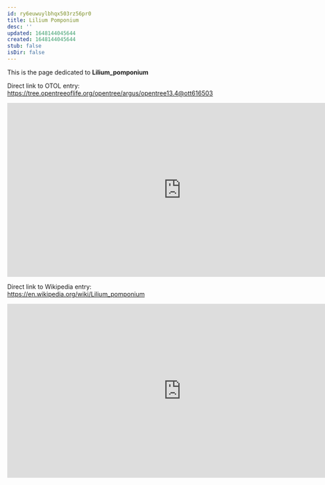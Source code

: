 ```yaml
---
id: ry6euwuylbhqx503rz56pr0
title: Lilium Pomponium
desc: ''
updated: 1648144045644
created: 1648144045644
stub: false
isDir: false
---
```

This is the page dedicated to **Lilium_pomponium**


Direct link to OTOL entry: https://tree.opentreeoflife.org/opentree/argus/opentree13.4@ott616503



<html>
    <body>
    <iframe src="https://tree.opentreeoflife.org/opentree/argus/opentree13.4@ott616503"
    width="800" height="400" frameborder="0" allowfullscreen> </iframe>
    </body>
</html>
    


Direct link to Wikipedia entry: https://en.wikipedia.org/wiki/Lilium_pomponium



<html>
    <body>
    <iframe src="https://en.wikipedia.org/wiki/Lilium_pomponium"
    width="800" height="400" frameborder="0" allowfullscreen> </iframe>
    </body>
</html>
    
